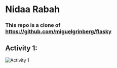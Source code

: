 # Nidaa Rabah

### This repo is a clone of https://github.com/miguelgrinberg/flasky

## Activity 1:
![Activity 1](https://github.com/nidaa-7/ECE444-F2023-Lab1/assets/136858218/c8d590ae-4b5e-4733-ab9c-b52a889f09a3)
